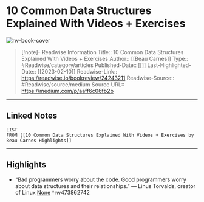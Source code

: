 # 10 Common Data Structures Explained With Videos + Exercises

![rw-book-cover](https://readwise-assets.s3.amazonaws.com/static/images/article1.be68295a7e40.png)
<br>
>[!note]- Readwise Information
>Title:: 10 Common Data Structures Explained With Videos + Exercises
>Author:: [[Beau Carnes]]
>Type:: #Readwise/category/articles
>Published-Date:: [[]]
>Last-Highlighted-Date:: [[2023-02-10]]
>Readwise-Link:: https://readwise.io/bookreview/24243211
>Readwise-Source:: #Readwise/source/medium
>Source URL:: https://medium.com/p/aaff6c06fb2b
--- 

## Linked Notes
```dataview
LIST
FROM [[10 Common Data Structures Explained With Videos + Exercises by Beau Carnes Highlights]]
```

---

## Highlights
- “Bad programmers worry about the code. Good programmers worry about data structures and their relationships.” — Linus Torvalds, creator of Linux [None](https://readwise.io/open/473862742) ^rw473862742
